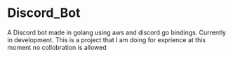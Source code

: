 # Discord_Bot
A Discord bot made in golang using aws and discord go bindings. Currently in development.
This is a project that I am doing for exprience at this moment no collobration is allowed 
